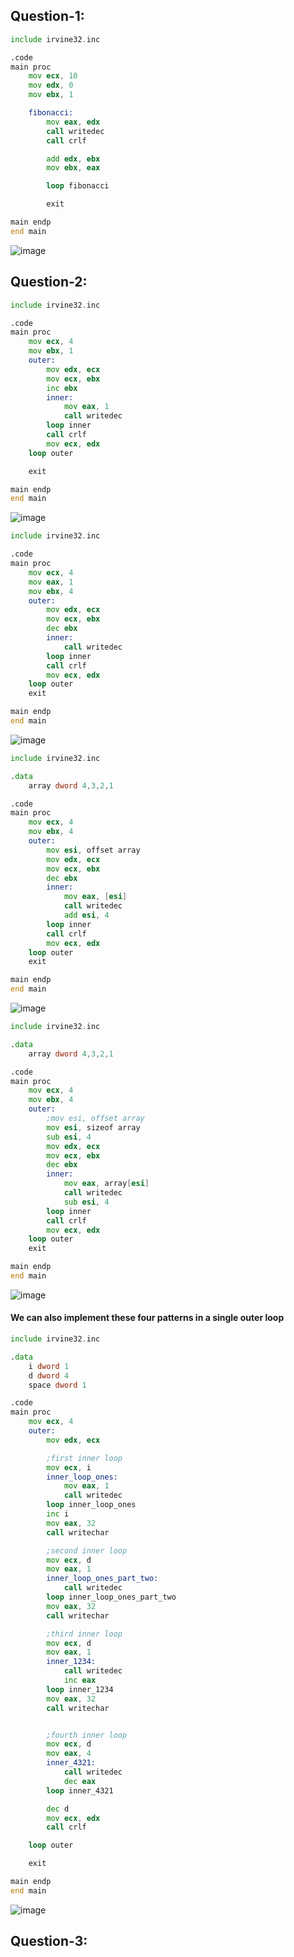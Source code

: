 ## Question-1:
```.asm
include irvine32.inc

.code
main proc
	mov ecx, 10
	mov edx, 0
	mov ebx, 1

	fibonacci:
		mov eax, edx
		call writedec
		call crlf

		add edx, ebx
		mov ebx, eax

		loop fibonacci

		exit

main endp
end main
```
![image](https://github.com/user-attachments/assets/6dc796fb-3c89-46db-9619-802fd920f15f)

## Question-2:
```.asm
include irvine32.inc

.code
main proc
	mov ecx, 4
	mov ebx, 1
	outer:
		mov edx, ecx
		mov ecx, ebx
		inc ebx
		inner:
			mov eax, 1
			call writedec
		loop inner
		call crlf
		mov ecx, edx
	loop outer

	exit

main endp
end main
```
![image](https://github.com/user-attachments/assets/6f0881c0-f10e-4e20-9c98-acd562919cfc)


```.asm
include irvine32.inc

.code
main proc
	mov ecx, 4
	mov eax, 1
	mov ebx, 4
	outer:
		mov edx, ecx
		mov ecx, ebx
		dec ebx
		inner:
			call writedec
		loop inner
		call crlf
		mov ecx, edx
	loop outer
	exit

main endp
end main
```
![image](https://github.com/user-attachments/assets/d0272d39-d56f-4848-8e98-39af1a54dfd9)


```.asm
include irvine32.inc

.data
	array dword 4,3,2,1

.code
main proc
	mov ecx, 4
	mov ebx, 4
	outer:
		mov esi, offset array
		mov edx, ecx
		mov ecx, ebx
		dec ebx
		inner:
			mov eax, [esi]
			call writedec
			add esi, 4
		loop inner
		call crlf
		mov ecx, edx
	loop outer
	exit

main endp
end main
```
![image](https://github.com/user-attachments/assets/1e395c5d-13c0-4866-9201-a69630a37d03)



```.asm
include irvine32.inc

.data
	array dword 4,3,2,1

.code
main proc
	mov ecx, 4
	mov ebx, 4
	outer:
		;mov esi, offset array
		mov esi, sizeof array
		sub esi, 4
		mov edx, ecx
		mov ecx, ebx
		dec ebx
		inner:
			mov eax, array[esi]
			call writedec
			sub esi, 4
		loop inner
		call crlf
		mov ecx, edx
	loop outer
	exit

main endp
end main
```
![image](https://github.com/user-attachments/assets/c6708fa5-de4d-48f8-8013-d4d9026b4b5f)

#### We can also implement these four patterns in a single outer loop
```.asm
include irvine32.inc

.data
	i dword 1
	d dword 4
	space dword 1

.code
main proc
	mov ecx, 4
	outer:
		mov edx, ecx

		;first inner loop
		mov ecx, i
		inner_loop_ones:
			mov eax, 1
			call writedec
		loop inner_loop_ones
		inc i
		mov eax, 32
		call writechar

		;second inner loop
		mov ecx, d
		mov eax, 1
		inner_loop_ones_part_two:
			call writedec
		loop inner_loop_ones_part_two
		mov eax, 32
		call writechar

		;third inner loop
		mov ecx, d
		mov eax, 1
		inner_1234:
			call writedec
			inc eax
		loop inner_1234
		mov eax, 32
		call writechar


		;fourth inner loop
		mov ecx, d
		mov eax, 4
		inner_4321:
			call writedec
			dec eax
		loop inner_4321

		dec d
		mov ecx, edx
		call crlf

	loop outer

	exit

main endp
end main
```
![image](https://github.com/user-attachments/assets/6439582f-fd73-479f-9f5c-aee43eac9268)

## Question-3:




